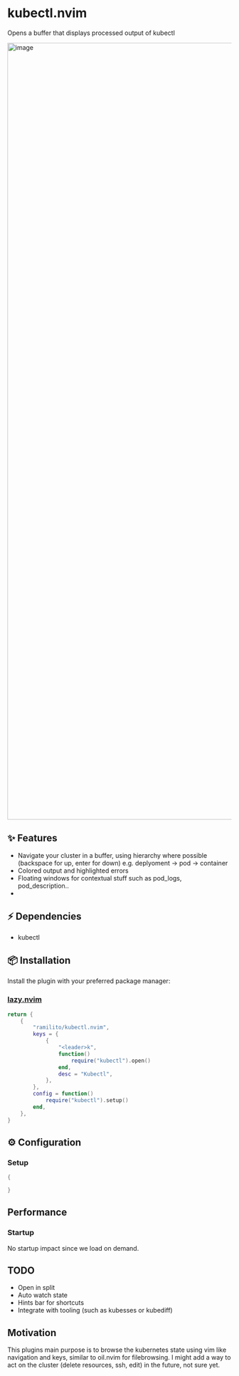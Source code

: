 # kubectl.nvim
Opens a buffer that displays processed output of kubectl

<img width="1746" alt="image" src="https://github.com/Ramilito/kubectl.nvim/assets/8473233/c999a5cd-5a64-4787-b232-f2acffd247f2">


## ✨ Features
- Navigate your cluster in a buffer, using hierarchy where possible (backspace for up, enter for down) e.g. deplyoment -> pod -> container
- Colored output and highlighted errors
- Floating windows for contextual stuff such as pod_logs, pod_description..
- 

## ⚡️ Dependencies
- kubectl
  
## 📦 Installation

Install the plugin with your preferred package manager:

### [lazy.nvim](https://github.com/folke/lazy.nvim)

```lua
return {
    {
        "ramilito/kubectl.nvim",
        keys = {
            {
                "<leader>k",
                function()
                    require("kubectl").open()
                end,
                desc = "Kubectl",
            },
        },
        config = function()
            require("kubectl").setup()
        end,
    },
}
```

## ⚙️ Configuration

### Setup
```lua
{

}
```

## Performance

### Startup

No startup impact since we load on demand.

## TODO
- Open in split
- Auto watch state
- Hints bar for shortcuts
- Integrate with tooling (such as kubesses or kubediff)

## Motivation
This plugins main purpose is to browse the kubernetes state using vim like navigation and keys, similar to oil.nvim for filebrowsing. I might add a way to act on the cluster (delete resources, ssh, edit) in the future, not sure yet.
